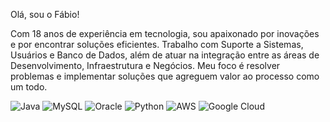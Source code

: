 Olá, sou o Fábio!

Com 18 anos de experiência em tecnologia, sou apaixonado por inovações e por encontrar soluções eficientes. Trabalho com Suporte a Sistemas, Usuários e Banco de Dados, além de atuar na integração entre as áreas de Desenvolvimento, Infraestrutura e Negócios. Meu foco é resolver problemas e implementar soluções que agreguem valor ao processo como um todo.


![Java](https://img.shields.io/badge/java-%23ED8B00.svg?style=for-the-badge&logo=openjdk&logoColor=white) ![MySQL](https://img.shields.io/badge/mysql-4479A1.svg?style=for-the-badge&logo=mysql&logoColor=white) ![Oracle](https://img.shields.io/badge/Oracle-F80000?style=for-the-badge&logo=oracle&logoColor=white) ![Python](https://img.shields.io/badge/python-3670A0?style=for-the-badge&logo=python&logoColor=ffdd54) ![AWS](https://img.shields.io/badge/AWS-%23FF9900.svg?style=for-the-badge&logo=amazon-aws&logoColor=white) ![Google Cloud](https://img.shields.io/badge/GoogleCloud-%234285F4.svg?style=for-the-badge&logo=google-cloud&logoColor=white)




